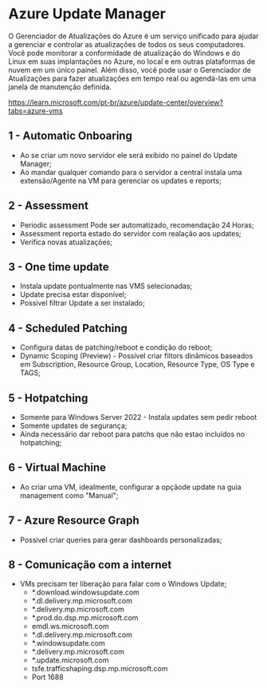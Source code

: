 # Azure Update Manager
O Gerenciador de Atualizações do Azure é um serviço unificado para ajudar a gerenciar e controlar as atualizações de todos os seus computadores. Você pode monitorar a conformidade de atualização do Windows e do Linux em suas implantações no Azure, no local e em outras plataformas de nuvem em um único painel. Além disso, você pode usar o Gerenciador de Atualizações para fazer atualizações em tempo real ou agendá-las em uma janela de manutenção definida.

https://learn.microsoft.com/pt-br/azure/update-center/overview?tabs=azure-vms

## 1 - Automatic Onboaring
- Ao se criar um novo servidor ele será exibido no painel do Update Manager;
- Ao mandar qualquer comando para o servidor a central instala uma extensão/Agente na VM para gerenciar os updates e reports;
	
## 2 - Assessment
- Periodic assessment Pode ser automatizado, recomendação 24 Horas;
- Assessment reporta estado do servidor com realação aos updates;
- Verifica novas atualizações;
	
## 3 - One time update
- Instala update pontualmente nas VMS selecionadas;
- Update precisa estar disponível;
- Possivel filtrar Update a ser instalado;

## 4 - Scheduled Patching
- Configura datas de patching/reboot e condição do reboot;
- Dynamic Scoping (Preview) - Possível criar filtors dinâmicos baseados em Subscription, Resource Group, Location, Resource Type, OS Type e TAGS;

## 5 - Hotpatching 
- Somente para Windows Server 2022 - Instala updates sem pedir reboot
- Somente updates de segurança;
- Ainda necessário dar reboot para patchs que não estao incluídos no hotpatching;

## 6 - Virtual Machine
- Ao criar uma VM, idealmente, configurar a opçãode update na guia management como "Manual";

## 7 - Azure Resource Graph
- Possivel criar queries para gerar dashboards personalizadas;

## 8 - Comunicação com a internet
- VMs precisam ter liberação para falar com o Windows Update;
  - *.download.windowsupdate.com
  - *.dl.delivery.mp.microsoft.com
  - *.delivery.mp.microsoft.com
  - *.prod.do.dsp.mp.microsoft.com
  - emdl.ws.microsoft.com
  - *.dl.delivery.mp.microsoft.com
  - *.windowsupdate.com
  - *.delivery.mp.microsoft.com
  - *.update.microsoft.com
  - tsfe.trafficshaping.dsp.mp.microsoft.com
  - Port 1688
